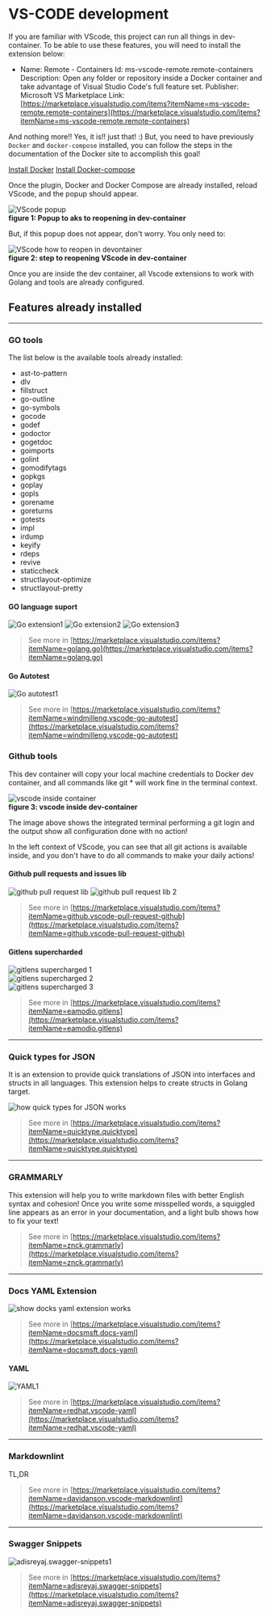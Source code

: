 # VS-CODE development

If you are familiar with VScode, this project can run all things in
dev-container. To be able to use these features, you will need to install
the extension below:

- Name: Remote - Containers
Id: ms-vscode-remote.remote-containers
Description: Open any folder or repository inside a Docker container and take advantage of Visual Studio Code's full feature set.
Publisher: Microsoft
VS Marketplace Link:
[https://marketplace.visualstudio.com/items?itemName=ms-vscode-remote.remote-containers](https://marketplace.visualstudio.com/items?itemName=ms-vscode-remote.remote-containers)

And nothing more!! Yes, it is!! just that! :)
But, you need to have previously `Docker` and `docker-compose` installed,
you can follow the steps in the documentation of the Docker site
to accomplish this goal!

[Install Docker](https://docs.docker.com/engine/install/ubuntu/)
[Install Docker-compose](https://docs.docker.com/compose/install/)

Once the plugin, Docker and Docker Compose are already installed,
reload VScode, and the popup should appear.

![VScode popup](./assets/vscode-popup-reopen.png)\
**__figure 1: Popup to aks to reopening in dev-container__**

But, if this popup does not appear, don't worry. You only need to:

![VScode how to reopen in devontainer](./assets/vscode-open-in-container.png)\
**__figure 2: step to reopening VScode in dev-container__**

Once you are inside the dev container, all Vscode extensions to work with Golang
and tools are already configured.

## Features already installed

___

### GO tools

The list below is the available tools already installed:

- ast-to-pattern
- dlv
- fillstruct
- go-outline
- go-symbols
- gocode
- godef
- godoctor
- gogetdoc
- goimports
- golint
- gomodifytags
- gopkgs
- goplay
- gopls
- gorename
- goreturns
- gotests
- impl
- irdump
- keyify
- rdeps
- revive
- staticcheck
- structlayout-optimize
- structlayout-pretty

#### GO language suport

![Go extension1](https://github.com/golang/vscode-go/raw/master/docs/images/installtools.gif)
![Go extension2](https://github.com/golang/vscode-go/raw/master/docs/images/completion-signature-help.gif)
![Go extension3](https://github.com/golang/vscode-go/raw/master/docs/images/toggletestfile.gif)
>See more in [https://marketplace.visualstudio.com/items?itemName=golang.go](https://marketplace.visualstudio.com/items?itemName=golang.go)

#### Go Autotest

![Go autotest1](https://github.com/windmilleng/vscode-go-autotest/raw/master/videos/demo-autotest-and-pin.gif)
>See more in [https://marketplace.visualstudio.com/items?itemName=windmilleng.vscode-go-autotest](https://marketplace.visualstudio.com/items?itemName=windmilleng.vscode-go-autotest)

### Github tools

This dev container will copy your local machine credentials to Docker
dev container, and all commands like git * will work fine in the terminal context.

![vscode inside container](./assets/vscode-inside-container.png)\
**__figure 3: vscode inside dev-container__**

The image above shows the integrated terminal performing a git
login and the output show all configuration done with no action!

In the left context of VScode, you can see that all git actions
is available inside, and you don't have to do all commands
to make your daily actions!

#### Github pull requests and issues lib

![github pull request lib](https://github.com/Microsoft/vscode-pull-request-github/raw/master/.readme/demo.gif)
![github pull request lib 2](https://github.com/Microsoft/vscode-pull-request-github/raw/master/.readme/issueDemo.gif)

>See more in [https://marketplace.visualstudio.com/items?itemName=github.vscode-pull-request-github](https://marketplace.visualstudio.com/items?itemName=github.vscode-pull-request-github)

#### Gitlens supercharded

![gitlens supercharged 1](https://raw.githubusercontent.com/eamodio/vscode-gitlens/main/images/docs/revision-navigation.gif)\
![gitlens supercharged 2](https://raw.githubusercontent.com/eamodio/vscode-gitlens/main/images/docs/current-line-blame.png)\
![gitlens supercharged 3](https://raw.githubusercontent.com/eamodio/vscode-gitlens/main/images/docs/code-lens.png)

>See more in [https://marketplace.visualstudio.com/items?itemName=eamodio.gitlens](https://marketplace.visualstudio.com/items?itemName=eamodio.gitlens)

___

### Quick types for JSON

It is an extension to provide quick translations of JSON
into interfaces and structs in all languages. This extension
helps to create structs in Golang target.

![how quick types for JSON works](https://raw.githubusercontent.com/quicktype/quicktype-vscode/master/media/demo-interactive.gif)

>See more in [https://marketplace.visualstudio.com/items?itemName=quicktype.quicktype](https://marketplace.visualstudio.com/items?itemName=quicktype.quicktype)

___

### GRAMMARLY

This extension will help you to write markdown files with better
English syntax and cohesion! Once you write some misspelled words,
a squiggled line appears as an error in your documentation, and
a light bulb shows how to fix your text!

>See more in [https://marketplace.visualstudio.com/items?itemName=znck.grammarly](https://marketplace.visualstudio.com/items?itemName=znck.grammarly)
___

### Docs YAML Extension

![show docks yaml extension works](https://raw.githubusercontent.com/928PJY/docs-yaml/master/images/docs-yaml-extension-validation.gif)

>See more in [https://marketplace.visualstudio.com/items?itemName=docsmsft.docs-yaml](https://marketplace.visualstudio.com/items?itemName=docsmsft.docs-yaml)

#### YAML

 ![YAML1](https://raw.githubusercontent.com/redhat-developer/vscode-yaml/master/images/demo.gif)

 >See more in [https://marketplace.visualstudio.com/items?itemName=redhat.vscode-yaml](https://marketplace.visualstudio.com/items?itemName=redhat.vscode-yaml)

___

### Markdownlint

TL,DR
>See more in [https://marketplace.visualstudio.com/items?itemName=davidanson.vscode-markdownlint](https://marketplace.visualstudio.com/items?itemName=davidanson.vscode-markdownlint)

___

### Swagger Snippets

![adisreyaj.swagger-snippets1](https://github.com/ajilo297/vscode-swagger-snippets/raw/master/images/swagger-snippets.gif)
>See more in [https://marketplace.visualstudio.com/items?itemName=adisreyaj.swagger-snippets](https://marketplace.visualstudio.com/items?itemName=adisreyaj.swagger-snippets)
